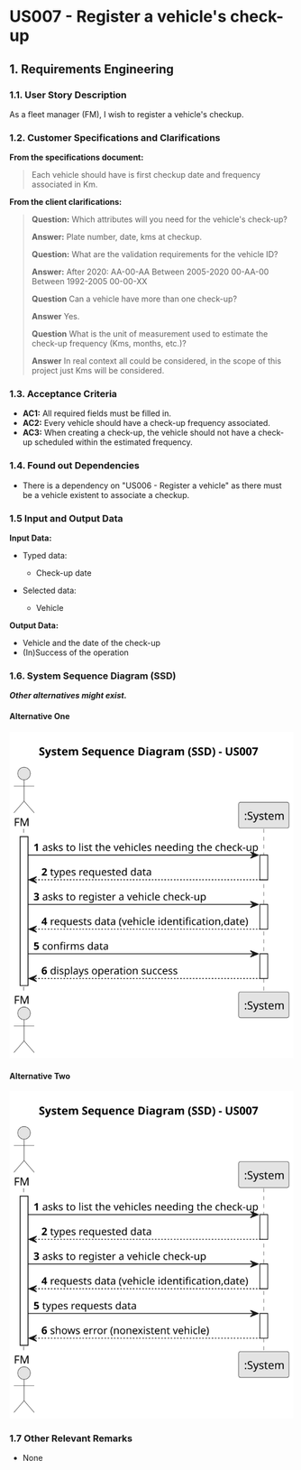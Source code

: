 # US007 - Register a vehicle's check-up

## 1. Requirements Engineering

### 1.1. User Story Description

As a fleet manager (FM), I wish to register a vehicle's checkup.
 
### 1.2. Customer Specifications and Clarifications

**From the specifications document:**

>	Each vehicle should have is first checkup date and frequency associated in Km.

**From the client clarifications:**

> **Question:** Which attributes will you need for the vehicle's check-up?
>
> **Answer:** Plate number, date, kms at checkup.
>
> **Question:** What are the validation requirements for the vehicle ID?
>
> **Answer:** After 2020: AA-00-AA Between 2005-2020 00-AA-00
Between 1992-2005 00-00-XX
>
>**Question** Can a vehicle have more than one check-up?
>
> **Answer** Yes.
>
> **Question** What is the unit of measurement used to estimate the check-up frequency (Kms, months, etc.)?
>
> **Answer** In real context all could be considered, in the scope of this project just Kms will be considered.

### 1.3. Acceptance Criteria

* **AC1:** All required fields must be filled in.
* **AC2:** Every vehicle should have a check-up frequency associated.
* **AC3:** When creating a check-up, the vehicle should not have a check-up scheduled within the estimated frequency.

### 1.4. Found out Dependencies

* There is a dependency on "US006 - Register a vehicle" as there must be a vehicle existent to associate a checkup.

### 1.5 Input and Output Data

**Input Data:**

* Typed data:
  * Check-up date

* Selected data:
  * Vehicle

**Output Data:**

* Vehicle and the date of the check-up
* (In)Success of the operation

### 1.6. System Sequence Diagram (SSD)

**_Other alternatives might exist._**

#### Alternative One

![System Sequence Diagram - Alternative One](svg/us007-system-sequence-diagram-alternative-one-System_Sequence_Diagram__SSD____US007.svg)

#### Alternative Two

![System Sequence Diagram - Alternative Two](svg/us007-system-sequence-diagram-alternative-two-System_Sequence_Diagram__SSD____US007.svg)

### 1.7 Other Relevant Remarks

* None